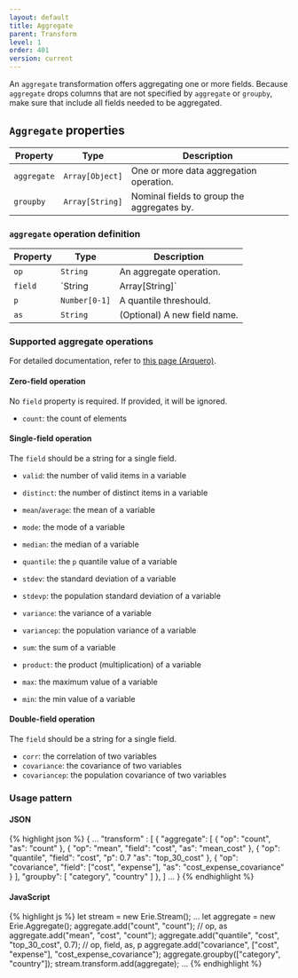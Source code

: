```yaml
---
layout: default
title: Aggregate
parent: Transform
level: 1
order: 401
version: current
---
```


An `aggregate` transformation offers aggregating one or more fields.
Because `aggregate` drops columns that are not specified by `aggregate` or `groupby`,
make sure that include all fields needed to be aggregated.

## `Aggregate` properties

| Property | Type | Description |
| -------- | ---- | ----------- |
| `aggregate` | `Array[Object]` | One or more data aggregation operation. |
| `groupby` | `Array[String]` | Nominal fields to group the aggregates by. |

### `aggregate` operation definition

| Property | Type | Description |
| -------- | ---- | ----------- |
| `op` | `String` | An aggregate operation. |
| `field` | `String|Array[String]` | A field(s) to aggregate. Some operations require two fields. |
| `p` | `Number[0-1]` | A quantile threshould. |
| `as` | `String` | (Optional) A new field name. |

### Supported aggregate operations

For detailed documentation, refer to [this page (Arquero)](https://uwdata.github.io/arquero/api/op).

#### Zero-field operation

No `field` property is required. If provided, it will be ignored.

- `count`: the count of elements

#### Single-field operation

The `field` should be a string for a single field.

- `valid`: the number of valid items in a variable
- `distinct`: the number of distinct items in a variable

- `mean`/`average`: the mean of a variable
- `mode`: the mode of a variable
- `median`: the median of a variable
- `quantile`: the `p` quantile value of a variable
- `stdev`: the standard deviation of a variable
- `stdevp`: the population standard deviation of a variable
- `variance`: the variance of a variable
- `variancep`: the population variance of a variable

- `sum`: the sum of a variable
- `product`: the product (multiplication) of a variable
- `max`: the maximum value of a variable
- `min`: the min value of a variable

#### Double-field operation

The `field` should be a string for a single field.

- `corr`: the correlation of two variables
- `covariance`: the covariance of two variables
- `covariancep`: the population covariance of two variables

### Usage pattern

<code-groups>
<code-group>
<h4>JSON</h4>
{% highlight json %}
{
  ...
  "transform" : [
    {
      "aggregate": [
        { "op": "count", "as": "count" },
        { "op": "mean", "field": "cost", "as": "mean_cost" },
        { "op": "quantile", "field": "cost", "p": 0.7 "as": "top_30_cost" },
        { "op": "covariance", "field": ["cost", "expense"], "as": "cost_expense_covariance" }
      ],
      "groupby": [
        "category", "country"
      ]
    },
  ]
  ...
}
{% endhighlight %}
</code-group>
<code-group>
<h4>JavaScript</h4>
{% highlight js %}
let stream = new Erie.Stream();
...
let aggregate = new Erie.Aggregate();
aggregate.add("count", "count"); // op, as
aggregate.add("mean", "cost", "count");
aggregate.add("quantile", "cost", "top_30_cost", 0.7); // op, field, as, p
aggregate.add("covariance", ["cost", "expense"], "cost_expense_covariance");
aggregate.groupby(["category", "country"]);
stream.transform.add(aggregate);
...
{% endhighlight %}
</code-group>
</code-groups>
